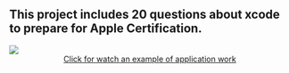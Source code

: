 ## This project includes 20 questions about xcode to prepare for Apple Certification.

<img src="https://github.com/ko1om8o/Certification-Test/blob/master/raw/CertificationTestReadmePic.png" align="center">

<div align="center"><a href="https://youtu.be/2zJyqlvA-K8" align = "center">Click for watch an example of application work</a></div>

